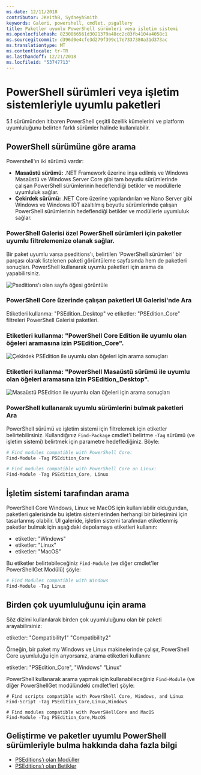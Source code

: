 ```yaml
---
ms.date: 12/11/2018
contributor: JKeithB, SydneyhSmith
keywords: Galeri, powershell, cmdlet, psgallery
title: Paketler uyumlu PowerShell sürümleri veya işletim sistemi
ms.openlocfilehash: 8230866561d3021379a48cc2c83fb4104a4058c1
ms.sourcegitcommit: d396d0e4cfe3d279f399c17e7337380a31d373ac
ms.translationtype: MT
ms.contentlocale: tr-TR
ms.lasthandoff: 12/21/2018
ms.locfileid: "53747713"
---
```

# <a name="packages-with-compatible-powershell-editions-or-operating-systems"></a>PowerShell sürümleri veya işletim sistemleriyle uyumlu paketleri

5.1 sürümünden itibaren PowerShell çeşitli özellik kümelerini ve platform uyumluluğunu belirten farklı sürümler halinde kullanılabilir.

## <a name="searching-by-powershell-edition"></a>PowerShell sürümüne göre arama 
Powershell'ın iki sürümü vardır:
- **Masaüstü sürümü:** .NET Framework üzerine inşa edilmiş ve Windows Masaüstü ve Windows Server Core gibi tam boyutlu sürümlerinde çalışan PowerShell sürümlerinin hedeflendiği betikler ve modüllerle uyumluluk sağlar.
- **Çekirdek sürümü:** .NET Core üzerine yapılandırılan ve Nano Server gibi Windows ve Windows IOT azaltılmış boyutlu sürümlerinde çalışan PowerShell sürümlerinin hedeflendiği betikler ve modüllerle uyumluluk sağlar.

### <a name="powershell-gallery-allows-you-to-filter-packages-compatible-for-specific-powershell-editions"></a>PowerShell Galerisi özel PowerShell sürümleri için paketler uyumlu filtrelemenize olanak sağlar.

Bir paket uyumlu varsa pseditions'ı, belirtilen 'PowerShell sürümleri' bir parçası olarak listelenen paketi görüntüleme sayfasında hem de paketleri sonuçları.
PowerShell kullanarak uyumlu paketleri için arama da yapabilirsiniz.

![Pseditions'ı olan sayfa öğesi görüntüle](../../Images/packagedisplaypagewithpseditions.PNG)

### <a name="search-for-packages-in-the-gallery-ui-that-work-on-powershell-core"></a>PowerShell Core üzerinde çalışan paketleri UI Galerisi'nde Ara

Etiketleri kullanma: "PSEdition_Desktop" ve etiketler: "PSEdition_Core" filtreleri PowerShell Galerisi paketleri.

### <a name="use-tagspseditioncore-to-search-items-compatible-with-powershell-core-edition"></a>Etiketleri kullanma: "PowerShell Core Edition ile uyumlu olan öğeleri aramasına izin PSEdition_Core".

![Çekirdek PSEdition ile uyumlu olan öğeleri için arama sonuçları](../../Images/searchresultswithpseditions.PNG)

### <a name="use-tagspseditiondesktop-to-search-items-compatible-with-powershell-desktop-edition"></a>Etiketleri kullanma: "PowerShell Masaüstü sürümü ile uyumlu olan öğeleri aramasına izin PSEdition_Desktop".

![Masaüstü PSEdition ile uyumlu olan öğeleri için arama sonuçları](../../Images/searchresultswithpseditionsdesktop.PNG)

### <a name="search-for-packages-to-find-compatible-editions-using-powershell"></a>PowerShell kullanarak uyumlu sürümlerini bulmak paketleri Ara
PowerShell sürümü ve işletim sistemi için filtrelemek için etiketler belirtebilirsiniz. Kullandığınız `Find-Package` cmdlet'i belirtme `-Tag` sürümü (ve işletim sistemi) belirtmek için parametre hedeflediğiniz.
Böyle:

```powershell
# Find modules compatible with PowerShell Core:
Find-Module -Tag PSEdition_Core

# Find modules compatible with PowerShell Core on Linux:
Find-Module -Tag PSEdition_Core, Linux
```

## <a name="searching-by-operating-system"></a>İşletim sistemi tarafından arama 

PowerShell Core Windows, Linux ve MacOS için kullanılabilir olduğundan, paketleri galerisinde bu işletim sistemlerinden herhangi bir birleşimini için tasarlanmış olabilir. UI galeride, işletim sistemi tarafından etiketlenmiş paketler bulmak için aşağıdaki depolamaya etiketleri kullanın:

- etiketler: "Windows"
- etiketler: "Linux"
- etiketler: "MacOS" 

Bu etiketler belirtebileceğiniz `Find-Module` (ve diğer cmdlet'ler PowerShellGet Modülü) şöyle:

```powershell
# Find Modules compatible with Windows
Find-Module -Tag Linux
```

## <a name="searching-for-multiple-compatibilities"></a>Birden çok uyumluluğunu için arama

Söz dizimi kullanılarak birden çok uyumluluğunu olan bir paketi arayabilirsiniz: 

etiketler: "Compatibility1" "Compatibility2" 

Örneğin, bir paket my Windows ve Linux makinelerinde çalışır, PowerShell Core uyumluluğu için arıyorsanız, arama etiketleri kullanın:

etiketler: "PSEdition_Core", "Windows" "Linux" 

PowerShell kullanarak arama yapmak için kullanabileceğiniz `Find-Module` (ve diğer PowerShellGet modülündeki cmdlet'ler) şöyle:

```powewrshell
# Find scripts compatible with PowerShell Core, Windows, and Linux
Find-Script -Tag PSEdition_Core,Linux,Windows

# Find modules compatible with PowerSHellCore and MacOS
Find-Module -Tag PSEdition_Core,MacOS
```

## <a name="more-details-on-authoring-and-finding-the-packages-with-compatible-powershell-editions"></a>Geliştirme ve paketler uyumlu PowerShell sürümleriyle bulma hakkında daha fazla bilgi

- [PSEditions’ı olan Modüller](../../concepts/module-psedition-support.md)
- [PSEditions’ı olan Betikler](../../concepts/script-psedition-support.md)
